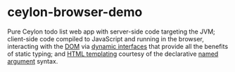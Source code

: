 # ceylon-browser-demo
Pure Ceylon todo list web app with server-side code targeting the JVM; client-side code compiled to JavaScript and running in the browser, interacting with the [DOM](https://herd.ceylon-lang.org/modules/ceylon.interop.browser) via [dynamic interfaces](http://ceylon-lang.org/documentation/1.2/tour/dynamic/#dynamic_interfaces) that provide all the benefits of static typing; and [HTML templating](https://herd.ceylon-lang.org/modules/ceylon.html) courtesy of the declarative [named argument](http://ceylon-lang.org/documentation/1.2/tour/named-arguments/#defining_user_interfaces) syntax.
